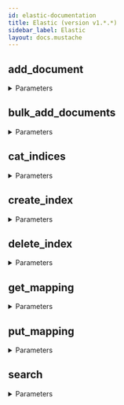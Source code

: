 ```yaml
---
id: elastic-documentation
title: Elastic (version v1.*.*)
sidebar_label: Elastic
layout: docs.mustache
---
```


## add_document



<details><summary>Parameters</summary>

### id (required)

**Type:** string

### index (required)

**Type:** string

### type (required)

**Type:** string

### $body

**Type:** object

```json
{ }
```

</details>

## bulk_add_documents



<details><summary>Parameters</summary>

### $body

**Type:** string

</details>

## cat_indices



<details><summary>Parameters</summary>

### format (required)

The format of the data, e.g. 'json', 'yaml'. The default is json.

**Type:** string

</details>

## create_index



<details><summary>Parameters</summary>

### index (required)

**Type:** string

### $body

**Type:** object

```json
{ }
```

</details>

## delete_index



<details><summary>Parameters</summary>

### index (required)

**Type:** string

</details>

## get_mapping



<details><summary>Parameters</summary>

### index (required)

**Type:** string

### type (required)

**Type:** string

</details>

## put_mapping



<details><summary>Parameters</summary>

### index (required)

**Type:** string

### type (required)

**Type:** string

### $body

**Type:** object

```json
{ }
```

</details>

## search



<details><summary>Parameters</summary>

### index (required)

**Type:** string

### type (required)

**Type:** string

### $body

**Type:** object

```json
{ }
```

### size

**Type:** string

</details>


